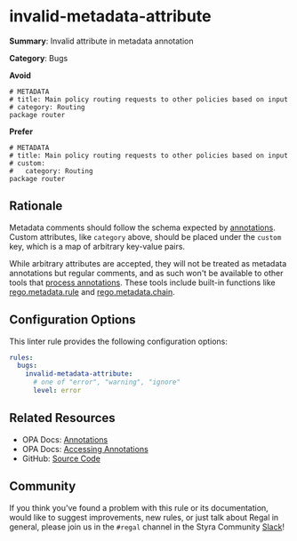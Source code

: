 # invalid-metadata-attribute

**Summary**: Invalid attribute in metadata annotation

**Category**: Bugs

**Avoid**
```rego
# METADATA
# title: Main policy routing requests to other policies based on input
# category: Routing
package router
```

**Prefer**
```rego
# METADATA
# title: Main policy routing requests to other policies based on input
# custom:
#   category: Routing
package router
```

## Rationale

Metadata comments should follow the schema expected by
[annotations](https://www.openpolicyagent.org/docs/latest/policy-language/#annotations). Custom attributes, like
`category` above, should be placed under the `custom` key, which is a map of arbitrary key-value pairs.

While arbitrary attributes are accepted, they will not be treated as metadata annotations but regular comments, and as
such won't be available to other tools that
[process annotations](https://www.openpolicyagent.org/docs/latest/policy-language/#accessing-annotations).
These tools include built-in functions like
[rego.metadata.rule](https://www.openpolicyagent.org/docs/latest/policy-reference/#builtin-rego-regometadatarule) and
[rego.metadata.chain](https://www.openpolicyagent.org/docs/latest/policy-reference/#builtin-rego-regometadatachain).

## Configuration Options

This linter rule provides the following configuration options:

```yaml
rules:
  bugs:
    invalid-metadata-attribute:
      # one of "error", "warning", "ignore"
      level: error
```

## Related Resources

- OPA Docs: [Annotations](https://www.openpolicyagent.org/docs/latest/policy-language/#annotations)
- OPA Docs: [Accessing Annotations](https://www.openpolicyagent.org/docs/latest/policy-language/#accessing-annotations)
- GitHub: [Source Code](https://github.com/StyraInc/regal/blob/main/bundle/regal/rules/bugs/invalid-metadata-attribute/invalid_metadata_attribute.rego)

## Community

If you think you've found a problem with this rule or its documentation, would like to suggest improvements, new rules,
or just talk about Regal in general, please join us in the `#regal` channel in the Styra Community
[Slack](https://inviter.co/styra)!
